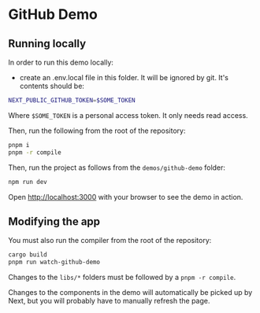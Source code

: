 # GitHub Demo

## Running locally

In order to run this demo locally:

- create an .env.local file in this folder. It will be ignored by git. It's contents should be:

```sh
NEXT_PUBLIC_GITHUB_TOKEN=$SOME_TOKEN
```

Where `$SOME_TOKEN` is a personal access token. It only needs read access.

Then, run the following from the root of the repository:

```sh
pnpm i
pnpm -r compile
```

Then, run the project as follows from the `demos/github-demo` folder:

```sh
npm run dev
```

Open [http://localhost:3000](http://localhost:3000) with your browser to see the demo in action.

## Modifying the app

You must also run the compiler from the root of the repository:

```sh
cargo build
pnpm run watch-github-demo
```

Changes to the `libs/*` folders must be followed by a `pnpm -r compile`.

Changes to the components in the demo will automatically be picked up by Next, but you will probably have to manually refresh the page.
